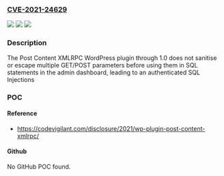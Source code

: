 ### [CVE-2021-24629](https://cve.mitre.org/cgi-bin/cvename.cgi?name=CVE-2021-24629)
![](https://img.shields.io/static/v1?label=Product&message=Post%20Content%20XMLRPC&color=blue)
![](https://img.shields.io/static/v1?label=Version&message=1.0%3C%3D%201.0%20&color=brighgreen)
![](https://img.shields.io/static/v1?label=Vulnerability&message=CWE-89%20SQL%20Injection&color=brighgreen)

### Description

The Post Content XMLRPC WordPress plugin through 1.0 does not sanitise or escape multiple GET/POST parameters before using them in SQL statements in the admin dashboard, leading to an authenticated SQL Injections

### POC

#### Reference
- https://codevigilant.com/disclosure/2021/wp-plugin-post-content-xmlrpc/

#### Github
No GitHub POC found.

